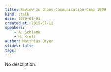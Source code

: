 ```yaml
---
title: Review zu Chaos-Communication-Camp 1999
kind: :talk
date: 1970-01-01
created_at: 2015-07-11
speakers:
    - A. Schlenk
    - H. Kreft
author: Matthias Beyer
slides: false
tags:
---
```


No description.
